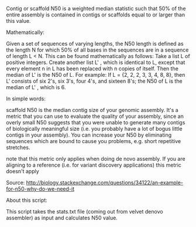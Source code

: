 Contig or scaffold N50 is a weighted median statistic such that 50% of the entire assembly is contained in contigs or scaffolds equal to or larger than this value.

Mathematically:

Given a set of sequences of varying lengths, the N50 length is defined as the length N for which 50% of all bases in the sequences are in a sequence of length L < N. This can be found mathematically as follows: Take a list L of positive integers. Create another list L' , which is identical to L, except that every element n in L has been replaced with n copies of itself. Then the median of L' is the N50 of L. For example: If L = {2, 2, 2, 3, 3, 4, 8, 8}, then L' consists of six 2's, six 3's, four 4's, and sixteen 8's; the N50 of L is the median of L' , which is 6.

In simple words:

scaffold N50 is the median contig size of your genomic assembly. It's a metric that you can use to evaluate the quality of your assembly, since an overly small N50 suggests that you were unable to generate many contigs of biologically meaningful size (i.e. you probably have a lot of bogus little contigs in your assembly). You can increase your N50 by eliminating sequences which are bound to cause you problems, e.g. short repetitive stretches.

note that this metric only applies when doing de novo assembly. If you are aligning to a reference (i.e. for variant discovery applications) this metric doesn't apply

Source: http://biology.stackexchange.com/questions/34122/an-example-for-n50-why-do-we-need-it

About this script:

This script takes the stats.txt file (coming out from velvet denovo assembler) as input and calculates N50 value.

